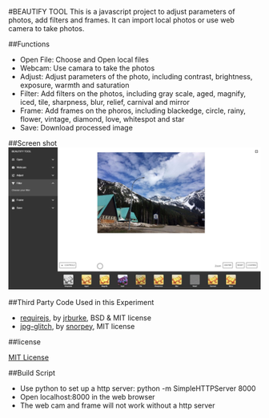 #BEAUTIFY TOOL
This is a javascript project to adjust parameters of photos, add filters and frames. It can import local photos or use web camera to take photos. 

##Functions
* Open File: Choose and Open local files
* Webcam: Use camara to take the photos
* Adjust: Adjust parameters of the photo, including contrast, brightness, exposure, warmth and saturation
* Filter: Add filters on the photos, including gray scale, aged, magnify, iced, tile, sharpness, blur, relief, carnival and mirror
* Frame: Add frames on the phoros, including blackedge, circle, rainy, flower, vintage, diamond, love, whitespot and star
* Save: Download processed image

##Screen shot
![img](images/screenshot.jpg)

##Third Party Code Used in this Experiment
* [requirejs](http://requirejs.org/), by [jrburke](jrburke), BSD & MIT license
* [jpg-glitch](https://github.com/snorpey/jpg-glitch), by [snorpey](snorpey), MIT license

##license

[MIT License](LICENSE)


##Build Script
* Use python to set up a http server: python -m SimpleHTTPServer 8000
* Open localhost:8000 in the web browser
* The web cam and frame will not work without a http server
